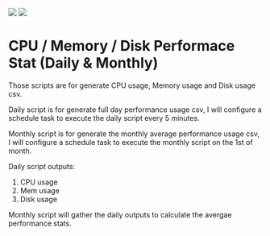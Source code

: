 <img src="https://img.shields.io/badge/language-PowerShell-blue.svg"/> <img src="https://img.shields.io/github/last-commit/vmzcloud/PowerShell_CPU_Mem_Disk_Stat_Daily_Monthly.svg"/>

# CPU / Memory / Disk Performace Stat (Daily & Monthly)

Those scripts are for generate CPU usage, Memory usage and Disk usage csv.

Daily script is for generate full day performance usage csv, I will configure a schedule task to execute the daily script every 5 minutes.

Monthly script is for generate the monthly average performance usage csv, I will configure a schedule task to execute the monthly script on the 1st of month.

Daily script outputs: 
1) CPU usage
2) Mem usage
3) Disk usage

Monthly script will gather the daily outputs to calculate the avergae performance stats.
